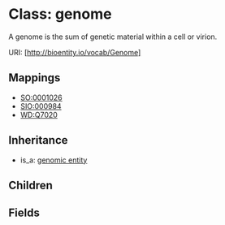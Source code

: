 # Class: genome


A genome is the sum of genetic material within a cell or virion.

URI: [http://bioentity.io/vocab/Genome]
## Mappings

 * [SO:0001026](http://purl.obolibrary.org/obo/SO_0001026)
 * [SIO:000984](http://semanticscience.org/resource/SIO_000984)
 * [WD:Q7020](http://purl.obolibrary.org/obo/WD_Q7020)
## Inheritance

 *  is_a: [genomic entity](GenomicEntity.md)
## Children

## Fields

